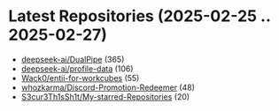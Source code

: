 # Latest Repositories (2025-02-25 .. 2025-02-27)

- [deepseek-ai/DualPipe](https://github.com/deepseek-ai/DualPipe) (365)
- [deepseek-ai/profile-data](https://github.com/deepseek-ai/profile-data) (106)
- [Wack0/entii-for-workcubes](https://github.com/Wack0/entii-for-workcubes) (55)
- [whozkarma/Discord-Promotion-Redeemer](https://github.com/whozkarma/Discord-Promotion-Redeemer) (48)
- [S3cur3Th1sSh1t/My-starred-Repositories](https://github.com/S3cur3Th1sSh1t/My-starred-Repositories) (20)
